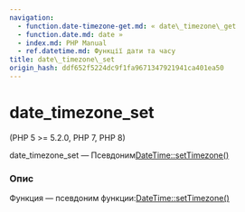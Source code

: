 ```yaml
---
navigation:
  - function.date-timezone-get.md: « date\_timezone\_get
  - function.date.md: date »
  - index.md: PHP Manual
  - ref.datetime.md: Функції дати та часу
title: date\_timezone\_set
origin_hash: ddf652f5224dc9f1fa9671347921941ca401ea50
---
```

# date\_timezone\_set

(PHP 5 >= 5.2.0, PHP 7, PHP 8)

date\_timezone\_set — Псевдоним[DateTime::setTimezone()](datetime.settimezone.md)

### Опис

Функция — псевдоним функции:[DateTime::setTimezone()](datetime.settimezone.md)
